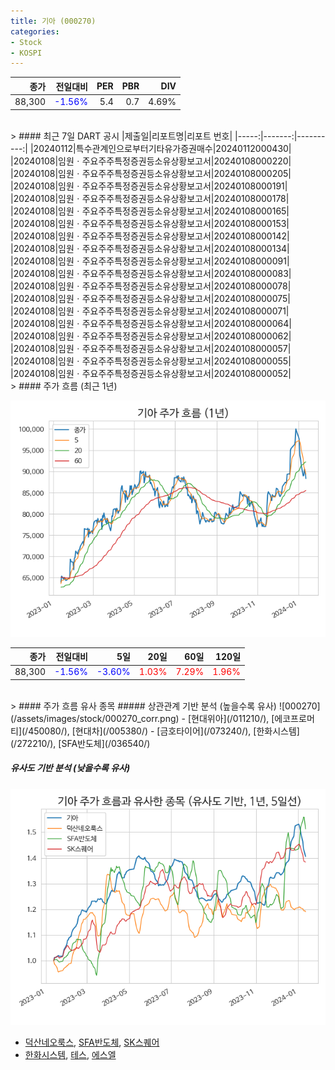 ```yaml
---
title: 기아 (000270)
categories:
- Stock
- KOSPI
---
```


|종가|전일대비|PER|PBR|DIV|
|---:|-------:|--:|--:|--:|
|88,300|<span style="color: blue">-1.56%</span>|5.4|0.7|4.69%|

<!-- more -->

<br>
> #### 최근 7일 DART 공시
|제출일|리포트명|리포트 번호|
|-----:|-------:|----------:|
|20240112|특수관계인으로부터기타유가증권매수|20240112000430|
|20240108|임원ㆍ주요주주특정증권등소유상황보고서|20240108000220|
|20240108|임원ㆍ주요주주특정증권등소유상황보고서|20240108000205|
|20240108|임원ㆍ주요주주특정증권등소유상황보고서|20240108000191|
|20240108|임원ㆍ주요주주특정증권등소유상황보고서|20240108000178|
|20240108|임원ㆍ주요주주특정증권등소유상황보고서|20240108000165|
|20240108|임원ㆍ주요주주특정증권등소유상황보고서|20240108000153|
|20240108|임원ㆍ주요주주특정증권등소유상황보고서|20240108000142|
|20240108|임원ㆍ주요주주특정증권등소유상황보고서|20240108000134|
|20240108|임원ㆍ주요주주특정증권등소유상황보고서|20240108000091|
|20240108|임원ㆍ주요주주특정증권등소유상황보고서|20240108000083|
|20240108|임원ㆍ주요주주특정증권등소유상황보고서|20240108000078|
|20240108|임원ㆍ주요주주특정증권등소유상황보고서|20240108000075|
|20240108|임원ㆍ주요주주특정증권등소유상황보고서|20240108000071|
|20240108|임원ㆍ주요주주특정증권등소유상황보고서|20240108000064|
|20240108|임원ㆍ주요주주특정증권등소유상황보고서|20240108000062|
|20240108|임원ㆍ주요주주특정증권등소유상황보고서|20240108000057|
|20240108|임원ㆍ주요주주특정증권등소유상황보고서|20240108000055|
|20240108|임원ㆍ주요주주특정증권등소유상황보고서|20240108000052|

<br>
> #### 주가 흐름 (최근 1년)

![000270](/assets/images/stock/000270.png)

|종가|전일대비|5일|20일|60일|120일|
|---:|-------:|--:|---:|---:|----:|
|88,300|<span style="color: blue">-1.56%</span>|<span style="color: blue">-3.60%</span>|<span style="color: red">1.03%</span>|<span style="color: red">7.29%</span>|<span style="color: red">1.96%</span>|

<br>
> #### 주가 흐름 유사 종목
##### 상관관계 기반 분석 (높을수록 유사)
![000270](/assets/images/stock/000270_corr.png)
- [현대위아](/011210/), [에코프로머티](/450080/), [현대차](/005380/)
- [금호타이어](/073240/), [한화시스템](/272210/), [SFA반도체](/036540/)

##### 유사도 기반 분석 (낮을수록 유사)	
![000270](/assets/images/stock/000270_sim.png)
- [덕산네오룩스](/213420/), [SFA반도체](/036540/), [SK스퀘어](/402340/)
- [한화시스템](/272210/), [테스](/095610/), [에스엘](/005850/)
